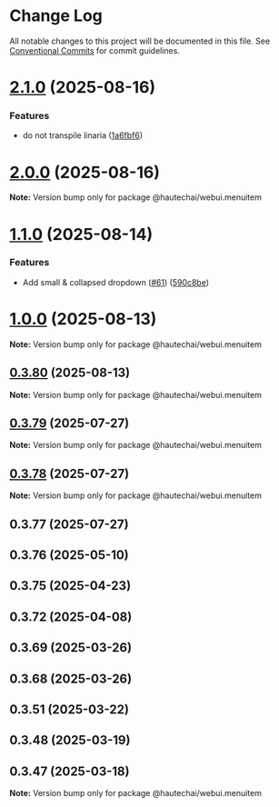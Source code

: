 # Change Log

All notable changes to this project will be documented in this file.
See [Conventional Commits](https://conventionalcommits.org) for commit guidelines.

# [2.1.0](https://github.com/HautechAI/webui/compare/@hautechai/webui.menuitem@1.1.0...@hautechai/webui.menuitem@2.1.0) (2025-08-16)

### Features

- do not transpile linaria ([1a6fbf6](https://github.com/HautechAI/webui/commit/1a6fbf6353a0e5028040006b5045170cf83f1ba0))

# [2.0.0](https://github.com/HautechAI/webui/compare/@hautechai/webui.menuitem@1.1.0...@hautechai/webui.menuitem@2.0.0) (2025-08-16)

**Note:** Version bump only for package @hautechai/webui.menuitem

# [1.1.0](https://github.com/HautechAI/webui/compare/@hautechai/webui.menuitem@1.0.0...@hautechai/webui.menuitem@1.1.0) (2025-08-14)

### Features

- Add small & collapsed dropdown ([#61](https://github.com/HautechAI/webui/issues/61)) ([590c8be](https://github.com/HautechAI/webui/commit/590c8be42597e87d79a22d8d01e178e139556f6f))

# [1.0.0](https://github.com/HautechAI/webui/compare/@hautechai/webui.menuitem@0.3.80...@hautechai/webui.menuitem@1.0.0) (2025-08-13)

**Note:** Version bump only for package @hautechai/webui.menuitem

## [0.3.80](https://github.com/HautechAI/webui/compare/@hautechai/webui.menuitem@0.3.79...@hautechai/webui.menuitem@0.3.80) (2025-08-13)

**Note:** Version bump only for package @hautechai/webui.menuitem

## [0.3.79](https://github.com/HautechAI/webui/compare/@hautechai/webui.menuitem@0.3.78...@hautechai/webui.menuitem@0.3.79) (2025-07-27)

**Note:** Version bump only for package @hautechai/webui.menuitem

## [0.3.78](https://github.com/HautechAI/webui/compare/@hautechai/webui.menuitem@0.3.77...@hautechai/webui.menuitem@0.3.78) (2025-07-27)

**Note:** Version bump only for package @hautechai/webui.menuitem

## 0.3.77 (2025-07-27)

## 0.3.76 (2025-05-10)

## 0.3.75 (2025-04-23)

## 0.3.72 (2025-04-08)

## 0.3.69 (2025-03-26)

## 0.3.68 (2025-03-26)

## 0.3.51 (2025-03-22)

## 0.3.48 (2025-03-19)

## 0.3.47 (2025-03-18)

**Note:** Version bump only for package @hautechai/webui.menuitem
